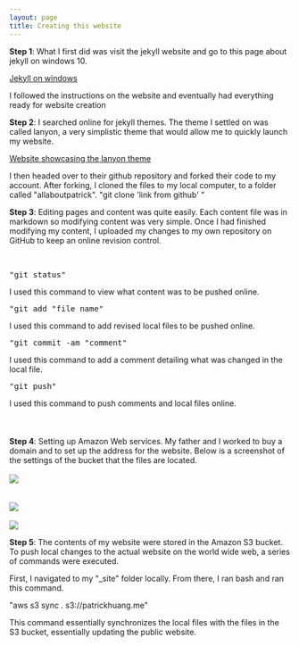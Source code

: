```yaml
---
layout: page
title: Creating this website
---
```


<b>Step 1</b>: What I first did was visit the jekyll website and go to this page about jekyll on windows 10.

<a href = "https://jekyllrb.com/docs/windows/">Jekyll on windows</a> 

I followed the instructions on the website and eventually had everything ready for website creation

<b>Step 2</b>: I searched online for jekyll themes. The theme I settled on was called lanyon, a very simplistic theme that would allow me to quickly launch my website. 

<a href = "http://lanyon.getpoole.com/">Website showcasing the lanyon theme</a>

I then headed over to their github repository and forked their code to my account. After forking, I cloned the files to my local computer, to a folder called "allaboutpatrick".
"git clone 'link from github' "

<b>Step 3</b>: Editing pages and content was quite easily. Each content file was in markdown so modifying content was very simple. Once I had finished modifying my content, I uploaded my changes to my own repository on GitHub to keep an online revision control.

<br />

<pre>"git status" </pre> I used this command to view what content was to be pushed online.

<pre>"git add "file name" </pre> I used this command to add revised local files to be pushed online.

<pre>"git commit -am "comment" </pre> I used this command to add a comment detailing what was changed in the local file.

<pre>"git push" </pre>I used this command to push comments and local files online.
<Br />
<br />
<Br />
<br />
<b>Step 4</b>: Setting up Amazon Web services. My father and I worked to buy a domain and to set up the address for the website. Below is a screenshot of the settings of the bucket that the files are located.
<br />
<br />
<img src= "https://allaboutpatrick.files.wordpress.com/2018/09/ss6.png?ssl=1&w=450" style = "margin: auto"/>
<br />
<br />
<br />
<img src= "https://allaboutpatrick.files.wordpress.com/2018/09/ss5.png?ssl=1&w=450" style = "margin: auto" />
<br />
<br />
<img src= "https://allaboutpatrick.files.wordpress.com/2018/09/ss4.png?ssl=1&w=450" style = "margin: auto" />



<b>Step 5</b>: The contents of my website were stored in the Amazon S3 bucket. To push local changes to the actual website on the world wide web, a series of commands were executed.

First, I navigated to my "_site" folder locally. From there, I ran bash and ran this command.

"aws s3 sync . s3://patrickhuang.me"

This command essentially synchronizes the local files with the files in the S3 bucket, essentially updating the public website.


